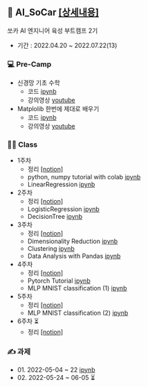 ## 🚗 AI_SoCar [[상세내용]](https://github.com/kbjung/AI_SoCar)
쏘카 AI 엔지니어 육성 부트캠프 2기
+ 기간 : 2022.04.20 ~ 2022.07.22(13)

### 💻 Pre-Camp
+ 신경망 기초 수학
  - 코드 [ipynb](https://github.com/kbjung/AI_SoCar/blob/main/pre_camp/_2_%EC%8B%A0%EA%B2%BD%EB%A7%9D_%EA%B8%B0%EC%B4%88_%EC%88%98%ED%95%99.ipynb)
  - 강의영상 [youtube](https://www.youtube.com/watch?v=RZB6fwX_ixY&list=PLl9-sJD6_CLkLQrwICIebNIyBYOWxBPFW&index=3)
+ Matplolib 한번에 제대로 배우기 
  - 코드 [ipynb](https://github.com/kbjung/AI_SoCar/blob/main/pre_camp/_Matplotlib_%ED%95%9C%EB%B2%88%EC%97%90_%EC%A0%9C%EB%8C%80%EB%A1%9C_%EB%B0%B0%EC%9A%B0%EA%B8%B0.ipynb)
  - 강의영상 [youtube](https://www.youtube.com/watch?v=5DfACSYgP0U&list=PLl9-sJD6_CLkLQrwICIebNIyBYOWxBPFW&index=6&t=2456s)

### 👨‍💻 Class
+ 1주차
  - 정리 [[notion]](https://www.notion.so/01-AI-f06c3473629f48fcacde38184338ab10)
  - python, numpy tutorial with colab [ipynb](https://github.com/kbjung/AI_SoCar/blob/main/class/1%EC%A3%BC%EC%B0%A8/Lab%201-1.%20Python%2C%20NumPy.ipynb)
  - LinearRegression [ipynb](https://github.com/kbjung/AI_SoCar/blob/main/class/1%EC%A3%BC%EC%B0%A8/Lab%201-2.%20Linear%20Regression.ipynb)
+ 2주차
  - 정리 [[notion]](https://www.notion.so/02-46eed023c83c482bbcd3581ab39986d3)
  - LogisticRegression [ipynb](https://github.com/kbjung/AI_SoCar/blob/main/class/2%EC%A3%BC%EC%B0%A8/Lab%202-1.%20Logistic%20Regression.ipynb)
  - DecisionTree [ipynb](https://github.com/kbjung/AI_SoCar/blob/main/class/2%EC%A3%BC%EC%B0%A8/Lab%202-2.%20Decision%20Tree.ipynb)
+ 3주차
  - 정리 [[notion]](https://www.notion.so/03-576f03092a574dc1be7d4114c78e3176)
  - Dimensionality Reduction [ipynb](https://github.com/kbjung/AI_SoCar/blob/main/class/3%EC%A3%BC%EC%B0%A8/3-2.%20Dimensionality%20Reduction.ipynb)
  - Clustering [ipynb](https://github.com/kbjung/AI_SoCar/blob/main/class/3%EC%A3%BC%EC%B0%A8/3-3.%20Clustering.ipynb)
  - Data Analysis with Pandas [ipynb](https://github.com/kbjung/AI_SoCar/blob/main/class/3%EC%A3%BC%EC%B0%A8/Lab%203.%20Data%20Analysis%20with%20Pandas.ipynb)
+ 4주차
  - 정리 [[notion]](https://www.notion.so/04-08ba016c7015437cadfc423e640fc3dc)
  - Pytorch Tutorial [ipynb](https://github.com/kbjung/AI_SoCar/blob/main/class/4%EC%A3%BC%EC%B0%A8/Lab%204(1)_Pytorch%20Tutorial.ipynb)
  - MLP MNIST classification (1) [ipynb](https://github.com/kbjung/AI_SoCar/blob/main/class/4%EC%A3%BC%EC%B0%A8/Lab%204(2)_MLP%20MNIST%20Classification.ipynb)
+ 5주차
  - 정리 [[notion]](https://www.notion.so/05-ca3e3e550a3342dcad2b8687690d47e0)
  - MLP MNIST classification (2) [ipynb](https://github.com/kbjung/AI_SoCar/blob/main/class/5%EC%A3%BC%EC%B0%A8/Lab%205.%20MLP%20MNIST%20classification%20(2).ipynb)
+ 6주차 ⏳
  - 정리 [[notion]](https://www.notion.so/06-AI-f0a2d713c26c4edc9c5e62d2e9b539ef)

### ✍ 과제
+ 01\. 2022-05-04 ~ 22 [ipynb](https://github.com/kbjung/AI_SoCar/blob/main/class/assignment01/Assignment01(3).ipynb)
+ 02\. 2022-05-24 ~ 06-05 ⏳ 
